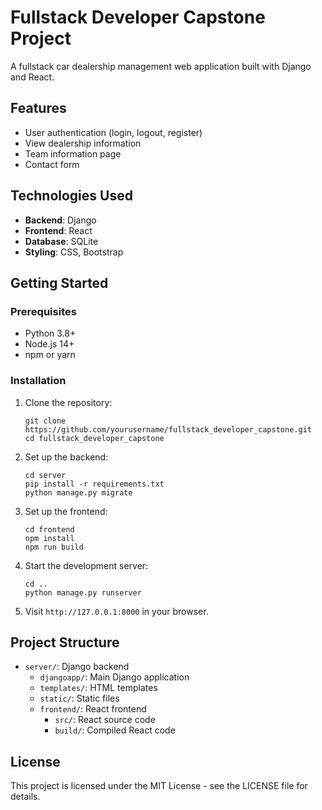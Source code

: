 # Fullstack Developer Capstone Project

A fullstack car dealership management web application built with Django and React.

## Features

- User authentication (login, logout, register)
- View dealership information
- Team information page
- Contact form

## Technologies Used

- **Backend**: Django
- **Frontend**: React
- **Database**: SQLite
- **Styling**: CSS, Bootstrap

## Getting Started

### Prerequisites

- Python 3.8+
- Node.js 14+
- npm or yarn

### Installation

1. Clone the repository:
   ```
   git clone https://github.com/yourusername/fullstack_developer_capstone.git
   cd fullstack_developer_capstone
   ```

2. Set up the backend:
   ```
   cd server
   pip install -r requirements.txt
   python manage.py migrate
   ```

3. Set up the frontend:
   ```
   cd frontend
   npm install
   npm run build
   ```

4. Start the development server:
   ```
   cd ..
   python manage.py runserver
   ```

5. Visit `http://127.0.0.1:8000` in your browser.

## Project Structure

- `server/`: Django backend
  - `djangoapp/`: Main Django application
  - `templates/`: HTML templates
  - `static/`: Static files
  - `frontend/`: React frontend
    - `src/`: React source code
    - `build/`: Compiled React code

## License

This project is licensed under the MIT License - see the LICENSE file for details.